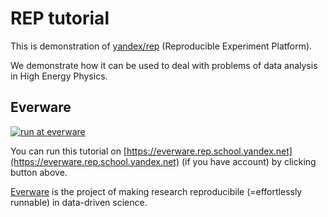 # REP tutorial

This is demonstration of [yandex/rep](https://github.com/yandex/rep) (Reproducible Experiment Platform).

We demonstrate how it can be used to deal with problems of data analysis in High Energy Physics.

## Everware 

[![run at everware](https://img.shields.io/badge/run%20me-@everware-blue.svg?style=flat)](https://everware.rep.school.yandex.net/hub/oauth_login?repourl=docker:yandex/rep-tutorial:0.1.3)

You can run this tutorial on [https://everware.rep.school.yandex.net](https://everware.rep.school.yandex.net) (if you have account) by clicking button above.

[Everware](http://everware.xyz/) is the project of making research reproducibile (=effortlessly runnable) in data-driven science.  
